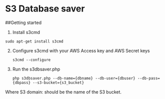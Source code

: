 # S3 Database saver
##Getting started

 1. Install s3cmd

 `sudo apt-get install s3cmd`

 2. Configure s3cmd with your AWS Access key and AWS Secret keys

	`s3cmd --configure`

 3. Run the s3dbsaver.php

	`php s3dbsaver.php --db-name={dbname} --db-user={dbuser} --db-pass={dbpass} --s3-bucket={s3_bucket}`

Where S3 domain: should be the name of the S3 bucket.